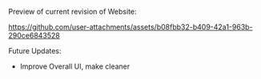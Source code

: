 Preview of current revision of Website:


  https://github.com/user-attachments/assets/b08fbb32-b409-42a1-963b-290ce6843528


Future Updates:
- Improve Overall UI, make cleaner
